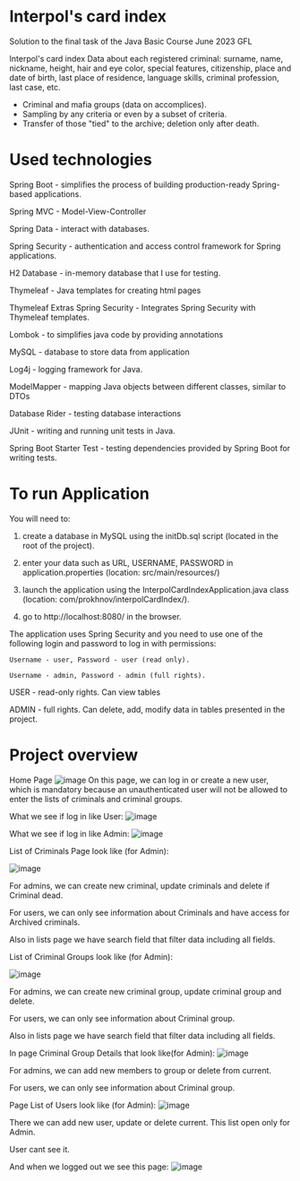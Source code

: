 # Interpol's card index

Solution to the final task of the Java Basic Course June 2023 GFL

Interpol's card index
Data about each registered criminal: surname, name, nickname, height, hair and eye color, special features, citizenship, place and date of birth, last place of residence, language skills, criminal profession, last case, etc.
- Criminal and mafia groups (data on accomplices).
- Sampling by any criteria or even by a subset of criteria.
- Transfer of those "tied" to the archive; deletion only after death.

# Used technologies

Spring Boot -  simplifies the process of building production-ready Spring-based applications.

Spring MVC - Model-View-Controller

Spring Data - interact with databases.

Spring Security - authentication and access control framework for Spring applications.

H2 Database -  in-memory database that I use for testing.

Thymeleaf - Java templates for creating html pages

Thymeleaf Extras Spring Security - Integrates Spring Security with Thymeleaf templates.

Lombok - to simplifies java code by providing annotations

MySQL - database to store data from application

Log4j - logging framework for Java.

ModelMapper - mapping Java objects between different classes, similar to DTOs

Database Rider - testing database interactions

JUnit - writing and running unit tests in Java.

Spring Boot Starter Test - testing dependencies provided by Spring Boot for writing tests.

# To run Application

You will need to:
1. create a database in MySQL using the initDb.sql script (located in the root of the project).
2. enter your data such as URL, USERNAME, PASSWORD in application.properties (location: src/main/resources/)
3. launch the application using the InterpolCardIndexApplication.java class (location: com/prokhnov/interpolCardIndex/).

4. go to http://localhost:8080/ in the browser.

The application uses Spring Security and you need to use one of the following login and password to log in with permissions:

    Username - user, Password - user (read only).
  
    Username - admin, Password - admin (full rights).

USER - read-only rights. Can view tables

ADMIN - full rights. Can delete, add, modify data in tables presented in the project.

# Project overview

Home Page 
![image](https://github.com/Igor-Proh/InterpolCardIndex/assets/71402291/61d778ef-e1ef-4aa5-be3a-ab2fa8851387)
On this page, we can log in or create a new user, which is mandatory because an unauthenticated user will not be allowed to enter the lists of criminals and criminal groups.

What we see if log in like User:
![image](https://github.com/Igor-Proh/InterpolCardIndex/assets/71402291/204abab4-0c3f-4445-8890-50492a7e972b)

What we see if log in like Admin:
![image](https://github.com/Igor-Proh/InterpolCardIndex/assets/71402291/295d4034-e7fb-4831-82a8-006f1502d4af)

List of Criminals Page look like (for Admin):

![image](https://github.com/Igor-Proh/InterpolCardIndex/assets/71402291/a1c93e49-3b3e-4b27-85db-e4ea4e696bf8)

For admins, we can create new criminal, update criminals and delete if Criminal dead. 

For users, we can only see information about Criminals and have access for Archived criminals.

Also in lists page we have search field that filter data including all fields.

List of Criminal Groups look like (for Admin):

![image](https://github.com/Igor-Proh/InterpolCardIndex/assets/71402291/aa9f036a-5942-4071-b056-92f21383f424)

For admins, we can create new criminal group, update criminal group and delete. 

For users, we can only see information about Criminal group.

Also in lists page we have search field that filter data including all fields.

In page Criminal Group Details that look like(for Admin):
![image](https://github.com/Igor-Proh/InterpolCardIndex/assets/71402291/3b5dc350-380e-4a3d-bcc5-aac96b79e45a)

For admins, we can add new members to group or delete from current. 

For users, we can only see information about Criminal group.

Page List of Users look like (for Admin):
![image](https://github.com/Igor-Proh/InterpolCardIndex/assets/71402291/565bd8c7-031e-40cb-9bba-5c46aba812b1)

There we can add new user, update or delete current. This list open only for Admin.

User cant see it.

And when we logged out we see this page:
![image](https://github.com/Igor-Proh/InterpolCardIndex/assets/71402291/94eaeeed-583e-45b5-8449-2d24c640dc5f)



